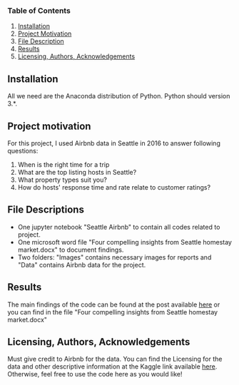 ### Table of Contents
1. [Installation](#installation)
2. [Project Motivation](#motivation)
3. [File Description](#files)
4. [Results](#results)
5. [Licensing, Authors, Acknowledgements](#licensing)



## Installation <a name="installation"></a>
All we need are the Anaconda distribution of Python. Python should version 3.*.

## Project motivation <a name="motivation"> </a>

For this project, I used Airbnb data in Seattle in 2016 to answer following questions:
1. When is the right time for a trip
2. What are the top listing hosts in Seattle?
3. What property types suit you?
4. How do hosts' response time and rate relate to customer ratings?

## File Descriptions <a name = "files"></a>

- One jupyter notebook "Seattle Airbnb" to contain all codes related to project. 
- One microsoft word file "Four compelling insights from Seattle homestay market.docx" to document findings.
- Two folders: "Images" contains necessary images for reports and "Data" contains Airbnb data for the project. 

## Results <a name = "results"></a>
The main findings of the code can be found at the post available [here](https://medium.com/@nghiavuduc/four-compelling-insights-of-seattle-homestay-market-2cc061d7c1b2) or you can find in the file "Four compelling insights from Seattle homestay market.docx"

## Licensing, Authors, Acknowledgements <a name="licensing"> </a>
Must give credit to Airbnb for the data.  You can find the Licensing for the data and other descriptive information at the Kaggle link available [here](https://www.kaggle.com/datasets/airbnb/seattle).  Otherwise, feel free to use the code here as you would like! 



